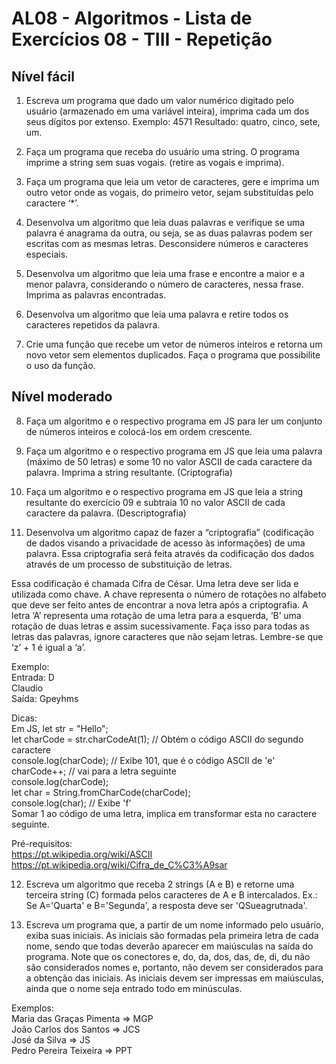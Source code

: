 # AL08 - Algoritmos - Lista de Exercícios 08 - TIII - Repetição

## Nível fácil

01) Escreva um programa que dado um valor numérico digitado pelo usuário (armazenado em uma variável inteira), imprima cada um dos seus dígitos por extenso. Exemplo: 4571 Resultado: quatro, cinco, sete, um.

02) Faça um programa que receba do usuário uma string. O programa imprime a string sem suas vogais. (retire as vogais e imprima).

03) Faça um programa que leia um vetor de caracteres, gere e imprima um outro vetor onde as vogais, do primeiro vetor, sejam substituídas pelo caractere ‘*’.

04) Desenvolva um algoritmo que leia duas palavras e verifique se uma palavra é anagrama da outra, ou seja, se as duas palavras podem ser escritas com as mesmas letras. Desconsidere números e caracteres especiais.

05) Desenvolva um algoritmo que leia uma frase e encontre a maior e a menor palavra, considerando o número de caracteres, nessa frase. Imprima as palavras encontradas.

06) Desenvolva um algoritmo que leia uma palavra e retire todos os caracteres repetidos da palavra.

07) Crie uma função que recebe um vetor de números inteiros e retorna um novo vetor sem elementos duplicados. Faça o programa que possibilite o uso da função.

## Nível moderado

08) Faça um algoritmo e o respectivo programa em JS para ler um conjunto de números inteiros e colocá-los em ordem crescente.

09) Faça um algoritmo e o respectivo programa em JS que leia uma palavra (máximo de 50 letras) e some 10 no valor ASCII de cada caractere da palavra. Imprima a string resultante. (Criptografia)

10) Faça um algoritmo e o respectivo programa em JS que leia a string resultante do exercício 09 e subtraia 10 no valor ASCII de cada caractere da palavra. (Descriptografia)

11) Desenvolva um algoritmo capaz de fazer a “criptografia” (codificação de dados visando a privacidade de acesso às informações) de uma palavra. Essa criptografia será feita através da codificação dos dados através de um processo de substituição de letras.

Essa codificação é chamada Cifra de César. Uma letra deve ser lida e utilizada como chave. A chave representa o número de rotações no alfabeto que deve ser feito antes de encontrar a nova letra após a criptografia. A letra ‘A’ representa uma rotação de uma letra para a esquerda, ‘B’ uma rotação de duas letras e assim sucessivamente. Faça isso para todas as letras das palavras, ignore caracteres que não sejam letras. Lembre-se que ‘z’ + 1 é igual a ‘a’.

Exemplo:  
Entrada: D  
Claudio  
Saída: Gpeyhms

Dicas:  
Em JS, let str = "Hello";  
let charCode = str.charCodeAt(1); // Obtém o código ASCII do segundo caractere  
console.log(charCode); // Exibe 101, que é o código ASCII de 'e'  
charCode++; // vai para a letra seguinte  
console.log(charCode);  
let char = String.fromCharCode(charCode);  
console.log(char); // Exibe 'f'  
Somar 1 ao código de uma letra, implica em transformar esta no caractere seguinte.

Pré-requisitos:  
https://pt.wikipedia.org/wiki/ASCII  
https://pt.wikipedia.org/wiki/Cifra_de_C%C3%A9sar

12) Escreva um algoritmo que receba 2 strings (A e B) e retorne uma terceira string (C) formada pelos caracteres de A e B intercalados. Ex.: Se A='Quarta' e B='Segunda', a resposta deve ser 'QSueagrutnada'.

13) Escreva um programa que, a partir de um nome informado pelo usuário, exiba suas iniciais. As iniciais são formadas pela primeira letra de cada nome, sendo que todas deverão aparecer em maiúsculas na saída do programa. Note que os conectores e, do, da, dos, das, de, di, du não são considerados nomes e, portanto, não devem ser considerados para a obtenção das iniciais. As iniciais devem ser impressas em maiúsculas, ainda que o nome seja entrado todo em minúsculas.

Exemplos:  
Maria das Graças Pimenta => MGP  
João Carlos dos Santos => JCS  
José da Silva => JS  
Pedro Pereira Teixeira => PPT

